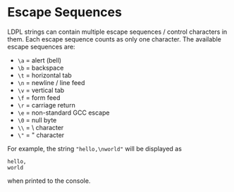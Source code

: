 # Escape Sequences

LDPL strings can contain multiple escape sequences / control characters in them. Each escape sequence counts as only one character. The available escape sequences are:

* `\a` = alert \(bell\)
* `\b` = backspace
* `\t` = horizontal tab
* `\n` = newline / line feed
* `\v` = vertical tab
* `\f` = form feed
* `\r` = carriage return
* `\e` = non-standard GCC escape
* `\0` = null byte
* `\\` = \ character
* `\"` = " character

For example, the string `"hello,\nworld"` will be displayed as

```text
hello,
world
```

when printed to the console.


